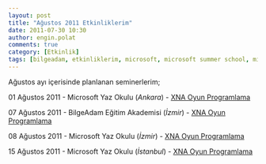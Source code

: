 ```yaml
---
layout: post
title: "Ağustos 2011 Etkinliklerim"
date: 2011-07-30 10:30
author: engin.polat
comments: true
category: [Etkinlik]
tags: [bilgeadam, etkinliklerim, microsoft, microsoft summer school, microsoft yaz okulu, seminer, XNA, xna game studio]
---
```

Ağustos ayı içerisinde planlanan seminerlerim;

01 Ağustos 2011 - Microsoft Yaz Okulu (*Ankara*) - <a href="http://www.enginpolat.com/kategori/xna" target="_blank">XNA Oyun Programlama</a>

07 Ağustos 2011 - BilgeAdam Eğitim Akademisi (*İzmir*) - <a href="http://www.enginpolat.com/kategori/xna" target="_blank">XNA Oyun Programlama</a>

08 Ağustos 2011 - Microsoft Yaz Okulu (*İzmir*) - <a href="http://www.enginpolat.com/kategori/xna" target="_blank">XNA Oyun Programlama</a>

15 Ağustos 2011 - Microsoft Yaz Okulu (*İstanbul*) - <a href="http://www.enginpolat.com/kategori/xna" target="_blank">XNA Oyun Programlama</a>

